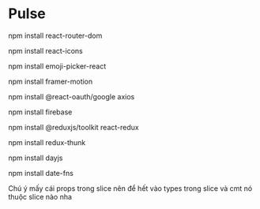# Pulse

npm install react-router-dom

npm install react-icons

npm install emoji-picker-react

npm install framer-motion

npm install @react-oauth/google axios

npm install firebase

npm install @reduxjs/toolkit react-redux

npm install redux-thunk

npm install dayjs

npm install date-fns

Chú ý mấy cái props trong slice nên để hết vào types trong slice và cmt nó thuộc slice nào nha